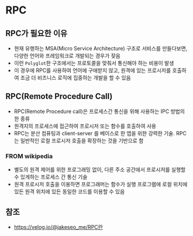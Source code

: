 # RPC
## RPC가 필요한 이유
- 현재 유행하는 MSA(Micro Service Architecture) 구조로 서비스를 만들다보면, 다양한 언어와 프레임워크로 개발되는 경우가 잦음
- 이런 `Polyglot`한 구조에서는 프로토콜을 맞춰서 통신해야 하는 비용이 발생
- 이 경우에 RPC를 사용하여 언어에 구애받지 않고, 원격에 있는 프로시저를 호출하여 조금 더 비즈니스 로직에 집중하는 개발을 할 수 있음 

## RPC(Remote Procedure Call)
- RPC(Remote Procedure call)은 프로세스간 통신을 위해 사용하는 IPC 방법의 한 종류
- 원격지의 프로세스에 접근하여 프로시저 또는 함수를 호출하여 사용
- RPC는 분산 컴퓨팅과 client-server 를 베이스로 한 앱을 위한 강력한 기술. RPC는 일반적인 로컬 프로시저 호출을 확장하는 것을 기반으로 함

### FROM wikipedia
- 별도의 원격 제어를 위한 프로그래밍 없이, 다른 주소 공간에서 프로시저를 실행할 수 있게하는 프로세스 간 통신 기술
- 원격 프로시저 호출을 이용하면 프로그래머는 함수가 실행 프로그램에 로컬 위치에 있든 원격 위치에 있든 동일한 코드를 이용할 수 있음


## 참조
- https://velog.io/@jakeseo_me/RPC란